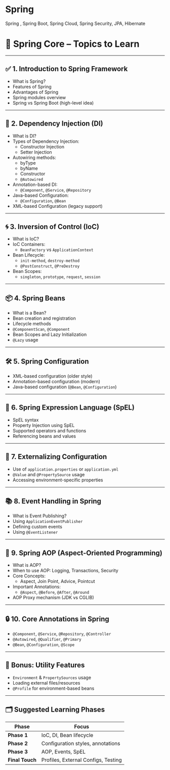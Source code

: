 # Spring
Spring , Spring Boot, Spring Cloud, Spring Security, JPA, Hibernate 


# 🌱 Spring Core – Topics to Learn

---

## ✅ 1. Introduction to Spring Framework
- What is Spring?
- Features of Spring
- Advantages of Spring
- Spring modules overview
- Spring vs Spring Boot (high-level idea)

---

## 🔧 2. Dependency Injection (DI)
- What is DI?
- Types of Dependency Injection:
  - Constructor Injection
  - Setter Injection
- Autowiring methods:
  - byType
  - byName
  - Constructor
  - `@Autowired`
- Annotation-based DI:
  - `@Component`, `@Service`, `@Repository`
- Java-based Configuration:
  - `@Configuration`, `@Bean`
- XML-based Configuration (legacy support)

---

## 🌀 3. Inversion of Control (IoC)
- What is IoC?
- IoC Containers:
  - `BeanFactory` vs `ApplicationContext`
- Bean Lifecycle:
  - `init-method`, `destroy-method`
  - `@PostConstruct`, `@PreDestroy`
- Bean Scopes:
  - `singleton`, `prototype`, `request`, `session`

---

## 📦 4. Spring Beans
- What is a Bean?
- Bean creation and registration
- Lifecycle methods
- `@ComponentScan`, `@Component`
- Bean Scopes and Lazy Initialization
- `@Lazy` usage

---

## 🛠️ 5. Spring Configuration
- XML-based configuration (older style)
- Annotation-based configuration (modern)
- Java-based configuration (`@Bean`, `@Configuration`)

---

## 🔄 6. Spring Expression Language (SpEL)
- SpEL syntax
- Property Injection using SpEL
- Supported operators and functions
- Referencing beans and values

---

## 📁 7. Externalizing Configuration
- Use of `application.properties` or `application.yml`
- `@Value` and `@PropertySource` usage
- Accessing environment-specific properties

---

## 📚 8. Event Handling in Spring
- What is Event Publishing?
- Using `ApplicationEventPublisher`
- Defining custom events
- Using `@EventListener`

---

## 🧪 9. Spring AOP (Aspect-Oriented Programming)
- What is AOP?
- When to use AOP: Logging, Transactions, Security
- Core Concepts:
  - Aspect, Join Point, Advice, Pointcut
- Important Annotations:
  - `@Aspect`, `@Before`, `@After`, `@Around`
- AOP Proxy mechanism (JDK vs CGLIB)

---

## 🔒 10. Core Annotations in Spring
- `@Component`, `@Service`, `@Repository`, `@Controller`
- `@Autowired`, `@Qualifier`, `@Primary`
- `@Bean`, `@Configuration`, `@Scope`

---

## 🧰 Bonus: Utility Features
- `Environment` & `PropertySources` usage
- Loading external files/resources
- `@Profile` for environment-based beans

---

## 🗂️ Suggested Learning Phases

| Phase         | Focus                                |
|---------------|---------------------------------------|
| **Phase 1**   | IoC, DI, Bean lifecycle               |
| **Phase 2**   | Configuration styles, annotations     |
| **Phase 3**   | AOP, Events, SpEL                     |
| **Final Touch** | Profiles, External Configs, Testing |
